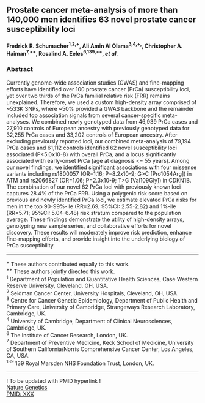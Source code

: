 ## Prostate cancer meta-analysis of more than 140,000 men identifies 63 novel prostate cancer susceptibility loci

#### Fredrick R. Schumacher<sup>1,2,+</sup>, Ali Amin Al Olama<sup>3,4,+,</sup>, Christopher A. Haiman<sup>7,++</sup>, Rosalind A. Eeles<sup>6,139,++</sup>, *et al.*

### **Abstract**

Currently genome-wide association studies (GWAS) and fine-mapping efforts have identified over 100 prostate cancer (PrCa) susceptibility loci, yet over two thirds of the PrCa familial relative risk (FRR) remains unexplained. Therefore, we used a custom high-density array comprised of ~533K SNPs, where ~50% provided a GWAS backbone and the remainder included top association signals from several cancer-specific meta-analyses. We combined newly genotyped data from 46,939 PrCa cases and 27,910 controls of European ancestry with previously genotyped data for 32,255 PrCa cases and 33,202 controls of European ancestry. After excluding previously reported loci, our combined meta-analysis of 79,194 PrCa cases and 61,112 controls identified 62 novel susceptibility loci associated (P<5.0x10-8) with overall PrCa, and a locus significantly associated with early-onset PrCa (age at diagnosis <= 55 years). Among our novel findings, we identified significant associations with four missense variants including rs1800057 (OR=1.16; P=8.2x10-9; G>C [Pro1054Arg]) in ATM and rs2066827 (OR=1.06; P=2.3x10-9; T>G [Val109Gly]) in CDKN1B. The combination of our novel 62 PrCa loci with previously known loci captures 28.4% of the PrCa FRR. Using a polygenic risk score based on previous and newly identified PrCa loci, we estimate elevated PrCa risks for men in the top 90-99%-ile (RR=2.69; 95%CI: 2.55-2.82) and 1%-ile (RR=5.71; 95%CI: 5.04-6.48) risk stratum compared to the population average. These findings demonstrate the utility of high-density arrays, genotyping new sample series, and collaborative efforts for novel discovery.  These results will moderately improve risk prediction, enhance fine-mapping efforts, and provide insight into the underlying biology of PrCa susceptibility.

----------------

<sup>+</sup> These authors contributed equally to this work.   
<sup>++</sup> These authors jointly directed this work.   
<sup>1</sup> Department of Population and Quantitative Health Sciences, Case Western Reserve University, Cleveland, OH, USA.   
<sup>2</sup> Seidman Cancer Center, University Hospitals, Cleveland, OH, USA.     
<sup>3</sup> Centre for Cancer Genetic Epidemiology, Department of Public Health and Primary Care, University of Cambridge, Strangeways Research Laboratory, Cambridge, UK.   
<sup>4</sup> University of Cambridge, Department of Clinical Neurosciences, Cambridge, UK.   
<sup>6</sup> The Institute of Cancer Research, London, UK.   
<sup>7</sup> Department of Preventive Medicine, Keck School of Medicine, University of Southern California/Norris Comprehensive Cancer Center, Los Angeles, CA, USA.   
<sup>139</sup> 139	Royal Marsden NHS Foundation Trust, London, UK.   

----------------

! To be updated with PMID hyperlink !    
[Nature Genetics](https://www.nature.com/ng/)   
[PMID: XXX](http://www.ncbi.nlm.nih.gov/pubmed/XXX)


